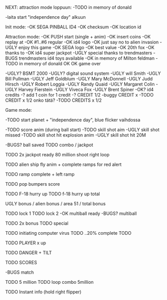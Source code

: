 NEXT:
attraction mode loppuun:
	-TODO	in memory of donald

-laita start "independence day" alkuun


Init mode:
-OK		SEGA PINBALL ID4
-OK		checksum
-OK		location id

Attraction mode:
-OK		PUSH start (single + anim)
-OK		insert coins
-OK		replay at
-OK		#1..#6 regular
-OK		id4 logo
-OK		just say no to alien invasion
-UGLY	enjoy this game
-OK		SEGA logo
-OK		best value
-OK		20th fox
-OK		thanks to
-OK		id4 super jackpot
-UGLY	special thanks to trendmasters
-BUGS	trendmasters id4 toys available
-OK		in memory of Milton feldman
-TODO	in memory of donald
OK		<score>	
OK		game over

-UGLY?	BSMT 2000
-UGLY?	digital sound system
-UGLY	will Smith
-UGLY	Bill Pullman
-UGLY	Jeff Goldblum
-UGLY	Mary McDonnell
-UGLY	Judd Hirsch
-UGLY	Robert Loggia
-UGLY	Randy Quaid
-UGLY	Margaret Colin
-UGLY	Harvey Fierstein
-UGLY	Viveca Fox
-UGLY	Brent Spiner
-OK? 	id4 credits
-?		add 1 coin for 1 credit
-? 		CREDIT 1/2
-buggy	CREDIT x 
-TODO 	CREDIT x 1/2  onko tätä?
-TODO 	CREDITS x 1/2


Game mode:

-TODO	start planet + "independence day", blue flicker vaihdossa

-TODO	score anim (during ball start)
-TODO 	skill shot aim
-UGLY 	skill shot missed
-TODO	skill shot hit explosion anim
-UGLY 	skill shot hit 20M

-BUGS?	ball saved
TODO	combo / jackpot

TODO	2x jackpot ready 80 million shoot right loop

TODO 	alien ship fly anim + complete ramps for red alert

TODO 	ramp complete + left ramp

TODO	pop bumpers score <xxxxxxx>

TODO	F-18 hurry up
TODO	f-18 hurry up total

UGLY	bonus / alien bonus / area 51 / total bonus

TODO 	lock 1
TODO	lock 2
-OK		multiball ready
-BUGS?	multiball	

TODO	2x bonus
TODO	special

TODO	initiating computer virus
TODO	..20% complete
TODO	<score>

TODO	PLAYER x up


TODO	DANGER + TILT

TODO	SCORES

-BUGS	match


TODO	5 million
TODO	loop combo 5million


TODO	Instant info (hold right flipper)